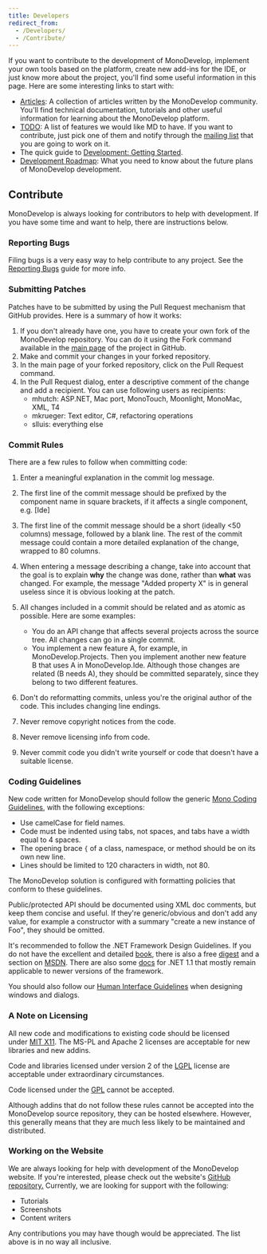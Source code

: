 ```yaml
---
title: Developers
redirect_from:
  - /Developers/
  - /Contribute/
---
```


If you want to contribute to the development of MonoDevelop, implement your own tools based on the platform, create new add-ins for the IDE, or just know more about the project, you'll find some useful information in this page. Here are some interesting links to start with:

-   [Articles](/developers/articles/): A collection of articles written by the MonoDevelop community. You'll find technical documentation, tutorials and other useful information for learning about the MonoDevelop platform.
-   [TODO](/archived/developers/todo/): A list of features we would like MD to have. If you want to contribute, just pick one of them and notify through the [mailing list](http://lists.ximian.com/mailman/listinfo/monodevelop-list) that you are going to work on it.
-   The quick guide to [Development: Getting Started](/developers/articles/development-getting-started/).
-   [Development Roadmap](/archived/developers/roadmap/): What you need to know about the future plans of MonoDevelop development.

Contribute
----------

MonoDevelop is always looking for contributors to help with development. If you have some time and want to help, there are instructions below.

### Reporting Bugs

Filing bugs is a very easy way to help contribute to any project. See the [Reporting Bugs](/help/reporting-bugs/) guide for more info.

### Submitting Patches

Patches have to be submitted by using the Pull Request mechanism that GitHub provides. Here is a summary of how it works:

1.  If you don't already have one, you have to create your own fork of the MonoDevelop repository. You can do it using the Fork command available in the [main page](http://github.com/mono/monodevelop) of the project in GitHub.
2.  Make and commit your changes in your forked repository.
3.  In the main page of your forked repository, click on the Pull Request command.
4.  In the Pull Request dialog, enter a descriptive comment of the change and add a recipient. You can use following users as recipients:
    -   mhutch: ASP.NET, Mac port, MonoTouch, Moonlight, MonoMac, XML, T4
    -   mkrueger: Text editor, C#, refactoring operations
    -   slluis: everything else

### Commit Rules

There are a few rules to follow when committing code:

1.  Enter a meaningful explanation in the commit log message.
2.  The first line of the commit message should be prefixed by the component name in square brackets, if it affects a single component, e.g. [Ide]
3.  The first line of the commit message should be a short (ideally \<50 columns) message, followed by a blank line. The rest of the commit message could contain a more detailed explanation of the change, wrapped to 80 columns.
4.  When entering a message describing a change, take into account that the goal is to explain **why** the change was done, rather than **what** was changed. For example, the message "Added property X" is in general useless since it is obvious looking at the patch.
5.  All changes included in a commit should be related and as atomic as possible. Here are some examples:
    -   You do an API change that affects several projects across the source tree. All changes can go in a single commit.
    -   You implement a new feature A, for example, in MonoDevelop.Projects. Then you implement another new feature B that uses A in MonoDevelop.Ide. Although those changes are related (B needs A), they should be committed separately, since they belong to two different features.

6.  Don't do reformatting commits, unless you're the original author of the code. This includes changing line endings.
7.  Never remove copyright notices from the code.
8.  Never remove licensing info from code.
9.  Never commit code you didn't write yourself or code that doesn't have a suitable license.

### Coding Guidelines

New code written for MonoDevelop should follow the generic [Mono Coding Guidelines](https://www.mono-project.com/Coding_Guidelines), with the following exceptions:

-   Use camelCase for field names.
-   Code must be indented using tabs, not spaces, and tabs have a width equal to 4 spaces.
-   The opening brace `{` of a class, namespace, or method should be on its own new line.
-   Lines should be limited to 120 characters in width, not 80.

The MonoDevelop solution is configured with formatting policies that conform to these guidelines.

Public/protected API should be documented using XML doc comments, but keep them concise and useful. If they're generic/obvious and don't add any value, for example a constructor with a summary "create a new instance of Foo", they should be omitted.

It's recommended to follow the .NET Framework Design Guidelines. If you do not have the excellent and detailed [book](http://www.amazon.com/dp/0321545613), there is also a free [digest](http://blogs.msdn.com/b/kcwalina/archive/2008/04/09/fdgdigest.aspx) and a section on [MSDN](http://msdn.microsoft.com/en-us/library/ms229042.aspx). There are also some [docs](http://msdn.microsoft.com/en-us/library/czefa0ke(v=vs.71).aspx "http://msdn.microsoft.com/en-us/library/czefa0ke(v=vs.71).aspx") for .NET 1.1 that mostly remain applicable to newer versions of the framework.

You should also follow our [Human Interface Guidelines](/developers/articles/human-interface-guidelines/) when designing windows and dialogs.

### A Note on Licensing

All new code and modifications to existing code should be licensed under [MIT X11](http://www.opensource.org/licenses/mit-license.php). The MS-PL and Apache 2 licenses are acceptable for new libraries and new addins.

Code and libraries licensed under version 2 of the [LGPL](http://www.opensource.org/licenses/lgpl-license.php) license are acceptable under extraordinary circumstances.

Code licensed under the [GPL](http://www.opensource.org/licenses/gpl-license.php) cannot be accepted.

Although addins that do not follow these rules cannot be accepted into the MonoDevelop source repository, they can be hosted elsewhere. However, this generally means that they are much less likely to be maintained and distributed.

### Working on the Website

We are always looking for help with development of the MonoDevelop website. If you're interested, please check out the
website's [GitHub repository.](https://github.com/mono/md-website) Currently, we are looking for support with
the following:

-   Tutorials
-   Screenshots
-   Content writers

Any contributions you may have though would be appreciated. The list above is in no way all inclusive.
